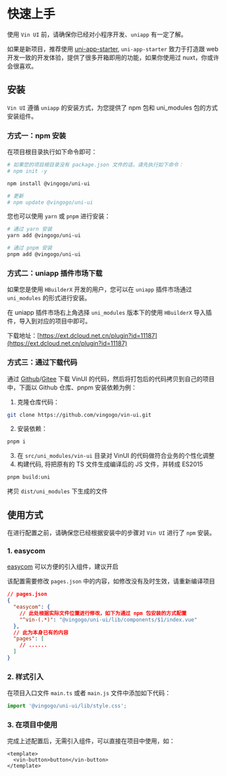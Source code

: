 # 快速上手

使用 `Vin UI` 前，请确保你已经对小程序开发、`uniapp` 有一定了解。

如果是新项目，推荐使用 [uni-app-starter](https://github.com/vingogo/uni-app-starter), `uni-app-starter` 致力于打造跟 web 开发一致的开发体验，提供了很多开箱即用的功能，如果你使用过 nuxt，你或许会很喜欢。

## 安装

`Vin UI` 遵循 `uniapp` 的安装方式，为您提供了 npm 包和 uni_modules 包的方式安装组件。

### 方式一：npm 安装

在项目根目录执行如下命令即可：

```bash
# 如果您的项目根目录没有 package.json 文件的话，请先执行如下命令：
# npm init -y

npm install @vingogo/uni-ui

# 更新
# npm update @vingogo/uni-ui
```

您也可以使用 `yarn` 或 `pnpm` 进行安装：

```bash
# 通过 yarn 安装
yarn add @vingogo/uni-ui

# 通过 pnpm 安装
pnpm add @vingogo/uni-ui
```

### 方式二：uniapp 插件市场下载

如果您是使用 `HBuilderX` 开发的用户，您可以在 `uniapp` 插件市场通过 `uni_modules` 的形式进行安装。

在 uniapp 插件市场右上角选择 `uni_modules` 版本下的使用 `HBuilderX` 导入插件，导入到对应的项目中即可。

下载地址：[https://ext.dcloud.net.cn/plugin?id=11187](https://ext.dcloud.net.cn/plugin?id=11187)

### 方式三：通过下载代码

通过 [Github](https://github.com/vingogo/vin-ui)/[Gitee](https://gitee.com/vingogo/vin-ui) 下载 VinUI 的代码，然后将打包后的代码拷贝到自己的项目中，下面以 Github 仓库、pnpm 安装依赖为例：

1. 克隆仓库代码：

```bash
git clone https://github.com/vingogo/vin-ui.git
```

2. 安装依赖：

```bash
pnpm i
```

3. 在 `src/uni_modules/vin-ui` 目录对 VinUI 的代码做符合业务的个性化调整
4. 构建代码, 将把原有的 TS 文件生成编译后的 JS 文件，并转成 ES2015

```bash
pnpm build:uni
```

拷贝 `dist/uni_modules` 下生成的文件

## 使用方式

在进行配置之前，请确保您已经根据安装中的步骤对 `Vin UI` 进行了 `npm` 安装。

### 1. easycom

[easycom](https://uniapp.dcloud.net.cn/collocation/pages.html#easycom) 可以方便的引入组件，建议开启

该配置需要修改 `pages.json` 中的内容，如修改没有及时生效，请重新编译项目

```json
// pages.json
{
  "easycom": {
    // 此处根据实际文件位置进行修改，如下为通过 npm 包安装的方式配置
    "^vin-(.*)": "@vingogo/uni-ui/lib/components/$1/index.vue"
  },
  // 此为本身已有的内容
  "pages": [
    // ......
  ]
}
```

### 2. 样式引入

在项目入口文件 `main.ts` 或者 `main.js` 文件中添加如下代码：

```js
import '@vingogo/uni-ui/lib/style.css';
```

### 3. 在项目中使用

完成上述配置后，无需引入组件，可以直接在项目中使用，如：

```vue
<template>
  <vin-button>button</vin-button>
</template>
```
